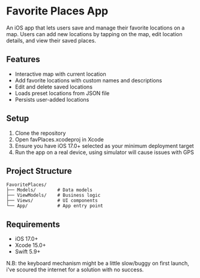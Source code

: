 # Favorite Places App

An iOS app that lets users save and manage their favorite locations on a map. Users can add new locations by tapping on the map, edit location details, and view their saved places.

## Features

- Interactive map with current location
- Add favorite locations with custom names and descriptions
- Edit and delete saved locations
- Loads preset locations from JSON file
- Persists user-added locations

## Setup

1. Clone the repository
2. Open favPlaces.xcodeproj in Xcode
3. Ensure you have iOS 17.0+ selected as your minimum deployment target
4. Run the app on a real device, using simulator will cause issues with GPS

## Project Structure

```
FavoritePlaces/
├── Models/        # Data models
├── ViewModels/    # Business logic
├── Views/         # UI components
└── App/           # App entry point
```

## Requirements

- iOS 17.0+
- Xcode 15.0+
- Swift 5.9+

N.B: the keyboard mechanism might be a little slow/buggy on first launch, i've scoured the internet for a solution with no success.
